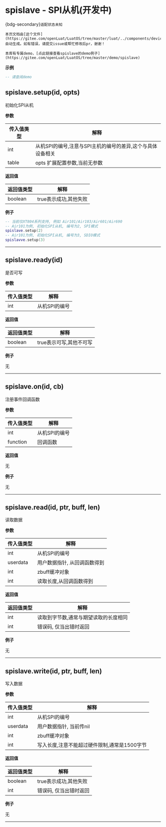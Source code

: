 # spislave - SPI从机(开发中)

{bdg-secondary}`适配状态未知`

```{note}
本页文档由[这个文件](https://gitee.com/openLuat/LuatOS/tree/master/luat/../components/device/spi_slave/binding/luat_lib_spislave.c)自动生成。如有错误，请提交issue或帮忙修改后pr，谢谢！
```

```{tip}
本库有专属demo，[点此链接查看spislave的demo例子](https://gitee.com/openLuat/LuatOS/tree/master/demo/spislave)
```

**示例**

```lua
-- 请查阅demo

```

## spislave.setup(id, opts)



初始化SPI从机

**参数**

|传入值类型|解释|
|-|-|
|int|从机SPI的编号,注意与SPI主机的编号的差异,这个与具体设备相关|
|table|opts 扩展配置参数,当前无参数|

**返回值**

|返回值类型|解释|
|-|-|
|boolean|true表示成功,其他失败|

**例子**

```lua
-- 当前仅XT804系列支持, 例如 Air101/Air103/Air601/Air690
-- Air101为例, 初始化SPI从机, 编号为2, SPI模式
spislave.setup(2)
-- Air101为例, 初始化SPI从机, 编号为3, SDIO模式
spislavve.setup(3)

```

---

## spislave.ready(id)



是否可写

**参数**

|传入值类型|解释|
|-|-|
|int|从机SPI的编号|

**返回值**

|返回值类型|解释|
|-|-|
|boolean|true表示可写,其他不可写|

**例子**

无

---

## spislave.on(id, cb)



注册事件回调函数

**参数**

|传入值类型|解释|
|-|-|
|int|从机SPI的编号|
|function|回调函数|

**返回值**

无

**例子**

无

---

## spislave.read(id, ptr, buff, len)



读取数据

**参数**

|传入值类型|解释|
|-|-|
|int|从机SPI的编号|
|userdata|用户数据指针, 从回调函数得到|
|int|zbuff缓冲对象|
|int|读取长度,从回调函数得到|

**返回值**

|返回值类型|解释|
|-|-|
|int|读取到字节数,通常与期望读取的长度相同|
|int|错误码, 仅当出错时返回|

**例子**

无

---

## spislave.write(id, ptr, buff, len)



写入数据

**参数**

|传入值类型|解释|
|-|-|
|int|从机SPI的编号|
|userdata|用户数据指针, 当前传nil|
|int|zbuff缓冲对象|
|int|写入长度,注意不能超过硬件限制,通常是1500字节|

**返回值**

|返回值类型|解释|
|-|-|
|boolean|true表示成功,其他失败|
|int|错误码, 仅当出错时返回|

**例子**

无

---


